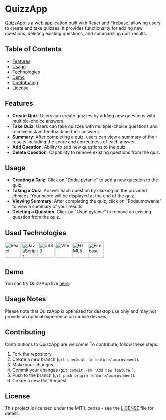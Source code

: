 # QuizzApp

QuizzApp is a web application built with React and Firebase, allowing users to create and take quizzes. It provides functionality for adding new questions, deleting existing questions, and summarizing quiz results.

## Table of Contents

- [Features](#features)
- [Usage](#usage)
- [Technologies](#technologies)
- [Demo](#demo)
- [Contributing](#contributing)
- [License](#license)

## Features

- **Create Quiz**: Users can create quizzes by adding new questions with multiple-choice answers.
- **Take Quiz**: Users can take quizzes with multiple-choice questions and receive instant feedback on their answers.
- **Summary**: After completing a quiz, users can view a summary of their results including the score and correctness of each answer.
- **Add Question**: Ability to add new questions to the quiz.
- **Delete Question**: Capability to remove existing questions from the quiz.

## Usage

- **Creating a Quiz**: Click on "Dodaj pytanie" to add a new question to the quiz.
- **Taking a Quiz**: Answer each question by clicking on the provided choices. Your score will be displayed at the end of the quiz.
- **Viewing Summary**: After completing the quiz, click on "Podsumowanie" to view a summary of your results.
- **Deleting a Question**: Click on "Usuń pytanie" to remove an existing question from the quiz.

## Used Technologies

 <img src="https://user-images.githubusercontent.com/25181517/183897015-94a058a6-b86e-4e42-a37f-bf92061753e5.png" alt="React" width="50" height="50"> <img src="https://user-images.githubusercontent.com/25181517/117447155-6a868a00-af3d-11eb-9cfe-245df15c9f3f.png" alt="JavaScript" width="50" height="50">  <img src="https://github.com/marwin1991/profile-technology-icons/assets/62091613/b40892ef-efb8-4b0e-a6b5-d1cfc2f3fc35" alt="CSS3" width="50" height="50"> <img src="https://user-images.githubusercontent.com/25181517/183898674-75a4a1b1-f960-4ea9-abcb-637170a00a75.png" alt="Vite" width="50" height="50">
<img src="https://user-images.githubusercontent.com/25181517/192158954-f88b5814-d510-4564-b285-dff7d6400dad.png" alt="HTML5" width="50" height="50"><img src="[https://user-images.githubusercontent.com/25181517/192158954-f88b5814-d510-4564-b285-dff7d6400dad.png](https://user-images.githubusercontent.com/25181517/189716855-2c69ca7a-5149-4647-936d-780610911353.png)" alt="Firebase" width="50" height="50">

## Demo

You can try QuizzApp live [here](https://quizzcreator.netlify.app).

## Usage Notes

Please note that QuizzApp is optimized for desktop use only and may not provide an optimal experience on mobile devices.

## Contributing

Contributions to QuizzApp are welcome! To contribute, follow these steps:

1. Fork the repository.
2. Create a new branch (`git checkout -b feature/improvement`).
3. Make your changes.
4. Commit your changes (`git commit -am 'Add new feature'`).
5. Push to the branch (`git push origin feature/improvement`).
6. Create a new Pull Request.

## License

This project is licensed under the MIT License - see the [LICENSE](LICENSE) file for details.

